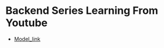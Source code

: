 # Backend Series Learning From Youtube

- [Model_link](https://app.eraser.io/workspace/YtPqZ1VogxGy1jzIDkzj)
